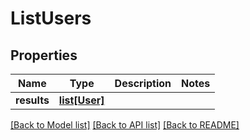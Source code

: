 # ListUsers

## Properties
Name | Type | Description | Notes
------------ | ------------- | ------------- | -------------
**results** | [**list[User]**](User.md) |  | 

[[Back to Model list]](../README.md#documentation-for-models) [[Back to API list]](../README.md#documentation-for-api-endpoints) [[Back to README]](../README.md)

